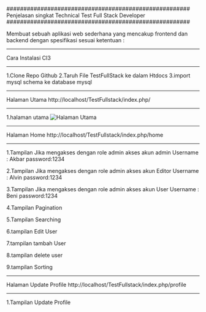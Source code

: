 ######################################################
Penjelasan singkat Technical Test Full Stack Developer
######################################################

Membuat sebuah aplikasi web sederhana yang mencakup frontend dan backend dengan spesifikasi sesuai ketentuan :

*******************************************************
Cara Instalasi CI3 
*******************************************************
1.Clone Repo Github
2.Taruh File TestFullStack ke dalam Htdocs
3.import mysql schema ke database mysql

*******************************************************
Halaman Utama http://localhost/TestFullstack/index.php/
*******************************************************
1.halaman utama 
![Halaman Utama](https://github.com/user-attachments/assets/b5106aea-8e0b-4ae5-93d3-a1efe52ba75c)



**********************************************************
Halaman Home http://localhost/TestFullstack/index.php/home
**********************************************************

1.Tampilan Jika mengakses dengan role admin 
akses akun admin 
 Username : Akbar password:1234


2.Tampilan Jika mengakses dengan role admin 
akses akun Editor 
 Username : Alvin password:1234


3.Tampilan Jika mengakses dengan role admin 
akses akun User
 Username : Beni password:1234

4.Tampilan Pagination


5.Tampilan Searching


6.tampilan Edit User


7.tampilan tambah User 


8.tampilan delete user 



9.tampilan Sorting 




***********************************************************************
Halaman Update Profile http://localhost/TestFullstack/index.php/profile
***********************************************************************


1.Tampilan Update Profile 




